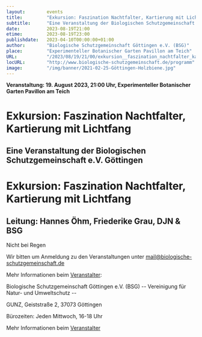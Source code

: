 ```yaml
---
layout:        events
title:         "Exkursion: Faszination Nachtfalter, Kartierung mit Lichtfang"
subtitle:      "Eine Veranstaltung der Biologischen Schutzgemeinschaft e.V. Göttingen"
date:          2023-08-19T21:00
etime:         2023-08-19T23:00
publishdate:   2023-04-10T00:00:00+01:00
author:        "Biologische Schutzgemeinschaft Göttingen e.V. (BSG)"
place:         "Experimenteller Botanischer Garten Pavillon am Teich"
URL:           "/2023/08/19/21/00/exkursion__faszination_nachtfalter_kartierung_mit_lichtfang"
locURL:        "http://www.biologische-schutzgemeinschaft.de/programm"
image:         "/img/banner/2021-02-25-Göttingen-Holzbiene.jpg"
---
```


**Veranstaltung: 19. August 2023, 21:00 Uhr, Experimenteller Botanischer Garten Pavillon am Teich**

Exkursion: Faszination Nachtfalter, Kartierung mit Lichtfang
===========

Eine Veranstaltung der Biologischen Schutzgemeinschaft e.V. Göttingen
-----------
Exkursion: Faszination Nachtfalter, Kartierung mit Lichtfang
=============

Leitung: Hannes Öhm, Friederike Grau, DJN & BSG
-------------

Nicht bei Regen


Wir bitten um Anmeldung zu den Veranstaltungen unter mail@biologische-schutzgemeinschaft.de

Mehr Informationen beim [Veranstalter](http://www.biologische-schutzgemeinschaft.de/programm.html):

Biologische Schutzgemeinschaft Göttingen e.V. (BSG)
-- Vereinigung für Natur- und Umweltschutz --

GUNZ, Geiststraße 2, 37073 Göttingen

Bürozeiten: Jeden Mittwoch, 16-18 Uhr

Mehr Informationen beim [Veranstalter](http://www.biologische-schutzgemeinschaft.de/programm)
